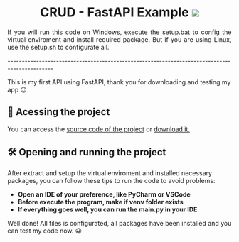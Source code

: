 <body>
  <h1 align="center">
    CRUD - FastAPI Example
    <img src="https://img.shields.io/badge/python-3670A0?style=for-the-badge&logo=python&logoColor=ffdd54">
  </h1>
  <p align="justify">
      If you will run this code on Windows, execute the setup.bat to config the virtual enviroment
      and install required package. But if you are using Linux, use the setup.sh to configurate all.
  </p>
  ----------------------------------------------------------------------------------------------
  <p>
    This is my first API using FastAPI, thank you for downloading and testing my app 😉
  </p>
  <h2>📁 Acessing the project</h2>
  <p>
    You can access the <a href="https://github.com/erikgabriel07/FastAPI-Python/">source code of the project</a> or <a href="#">download it.</a>
  </p>
  <h2>🛠️ Opening and running the project</h2>
  <p>
    After extract and setup the virtual enviroment and installed necessary packages,
    you can follow these tips to run the code to avoid problems:
  </p>
  <ul>
    <li><b>Open an IDE of your preference, like PyCharm or VSCode</b></li>
    <li><b>Before execute the program, make if venv folder exists</b></li>
    <li><b>If everything goes well, you can run the main.py in your IDE</b></li>
  </ul>
  <p>
    Well done! All files is configurated, all packages have been installed and you can test my code now. 😀
  </p>
</body>
